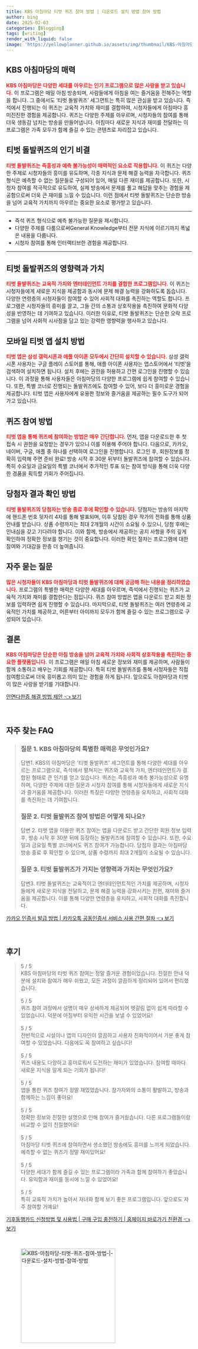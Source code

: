 ```yaml
---
title: KBS 아침마당 티벗 퀴즈 참여 방법 | 다운로드 설치 방법 참여 방법
author: bing
date: 2025-02-03
categories: [Blogging]
tags: [writing]
render_with_liquid: false
image: 'https://yellowplanner.github.io/assets/img/thumbnail/KBS-아침마당-티벗-퀴즈-참여-방법-|-다운로드-설치-방법-참여-방법.webp'
---
```



<h2 id='KBS 아침마당의 매력'>KBS 아침마당의 매력</h2>

<p><b><span style="color: #ee2323;">KBS 아침마당은 다양한 세대를 아우르는 인기 프로그램으로 많은 사랑을 받고 있습니다.</span></b> 이 프로그램은 매일 아침 방송되며, 사람들에게 아침을 여는 즐거움을 전해주는 역할을 합니다. 그 중에서도 ‘티벗 돌발퀴즈’ 세그먼트는 특히 많은 관심을 받고 있습니다. 즉석에서 진행되는 이 퀴즈는 교육적 가치와 재미를 결합하여, 시청자들에게 아침마다 흥미진진한 경험을 제공합니다. 퀴즈는 다양한 주제를 아우르며, 시청자들의 참여를 통해 더욱 생동감 넘치는 방송을 만들어냅니다. 아침마다 새로운 지식과 재미를 전달하는 이 프로그램은 가족 모두가 함께 즐길 수 있는 콘텐츠로 자리잡고 있습니다.</p>

<h2 id='티벗 돌발퀴즈의 인기 비결'>티벗 돌발퀴즈의 인기 비결</h2>

<p><b><span style="color: #ee2323;">티벗 돌발퀴즈는 즉흥성과 예측 불가능성이 매력적인 요소로 작용합니다.</span></b> 이 퀴즈는 다양한 주제로 시청자들의 흥미를 유도하며, 각종 지식과 문제 해결 능력을 자극합니다. 퀴즈 형식은 예측할 수 없는 질문들로 구성되어 있어, 매일 다른 재미를 제공합니다. 또한, 시청자 참여를 적극적으로 유도하여, 실제 방송에서 문제를 풀고 해답을 맞추는 경험을 제공함으로써 더욱 큰 재미를 느낄 수 있습니다. 이런 점에서 티벗 돌발퀴즈는 단순한 방송을 넘어 교육적 가치까지 아우르는 중요한 요소로 평가받고 있습니다.</p>

<hr />

<ul>
    <li>즉석 퀴즈 형식으로 예측 불가능한 질문을 제시합니다.</li>
    <li>다양한 주제를 다룸으로써General Knowledge부터 전문 지식에 이르기까지 폭넓은 내용을 다룹니다.</li>
    <li>시청자 참여를 통해 인터랙티브한 경험을 제공합니다.</li>
</ul>

<hr />

<h2 id='티벗 돌발퀴즈의 영향력과 가치'>티벗 돌발퀴즈의 영향력과 가치</h2>

<p><b><span style="color: #ee2323;">티벗 돌발퀴즈는 교육적 가치와 엔터테인먼트 가치를 결합한 프로그램입니다.</span></b> 이 퀴즈는 시청자들에게 새로운 지식을 제공함과 동시에 문제 해결 능력을 강화하도록 돕습니다. 다양한 연령층의 시청자들이 참여할 수 있어 사회적 대화를 촉진하는 역할도 합니다. 프로그램은 시청자들의 흥미를 끌고, 그들 간의 소통과 상호작용을 촉진하여 문화적 다양성을 반영하는 데 기여하고 있습니다. 이러한 이유로, 티벗 돌발퀴즈는 단순한 오락 프로그램을 넘어 사회적 시사점을 담고 있는 강력한 영향력을 행사하고 있습니다.</p>

<h2 id='모바일 티벗 앱 설치 방법'>모바일 티벗 앱 설치 방법</h2>

<p><b><span style="color: #ee2323;">티벗 앱은 삼성 갤럭시폰과 애플 아이폰 모두에서 간단히 설치할 수 있습니다.</span></b> 삼성 갤럭시폰 사용자는 구글 플레이 스토어를 통해, 애플 아이폰 사용자는 앱스토어에서 ‘티벗’을 검색하여 설치하면 됩니다. 설치 후에는 권한을 허용하고 간편 로그인을 진행할 수 있습니다. 이 과정을 통해 사용자들은 아침마당의 다양한 프로그램에 쉽게 참여할 수 있습니다. 또한, 특별 코너로 진행되는 돌발퀴즈에도 참여할 수 있어, 보다 더 흥미로운 경험을 제공합니다. 티벗 앱은 사용자에게 유용한 정보와 즐거움을 제공하는 필수 도구가 되어가고 있습니다.</p>

<h2 id='퀴즈 참여 방법'>퀴즈 참여 방법</h2>

<p><b><span style="color: #ee2323;">티벗 앱을 통해 퀴즈에 참여하는 방법은 매우 간단합니다.</span></b> 먼저, 앱을 다운로드한 후 첫 접속 시 권한을 요청받는 경우가 있으니 이를 허용해 주어야 합니다. 다음으로, 카카오, 네이버, 구글, 애플 중 하나를 선택하여 로그인을 진행합니다. 로그인 후, 회원정보를 정확히 입력해 주면 준비 완료! 방송 시작 후 30분 뒤부터 돌발퀴즈에 참여할 수 있습니다. 특히 수요일과 금요일의 특별 코너에서 추가적인 투표 또는 참여 방식을 통해 더욱 다양한 경품을 획득할 기회가 주어집니다.</p>

<h2 id='당첨자 결과 확인 방법'>당첨자 결과 확인 방법</h2>

<p><b><span style="color: #ee2323;">티벗 돌발퀴즈의 당첨자는 방송 종료 후에 확인할 수 있습니다.</span></b> 당첨자는 방송의 마지막에 핸드폰 번호 뒷자리 4자를 통해 발표되며, 이후 당첨된 경우 작가의 전화를 통해 상품 안내를 받습니다. 상품 수령까지는 최대 2개월의 시간이 소요될 수 있으니, 당첨 후에는 인내심을 갖고 기다려야 합니다. 이와 함께, 방송에서 제공하는 공지 사항을 주의 깊게 확인하여 정확한 정보를 챙기는 것이 중요합니다. 이러한 확인 절차는 프로그램에 대한 참여와 기대감을 한층 더 높여줍니다.</p>

<h2 id='자주 묻는 질문'>자주 묻는 질문</h2>

<p><b><span style="color: #ee2323;">많은 시청자들이 KBS 아침마당과 티벗 돌발퀴즈에 대해 궁금해 하는 내용을 정리하였습니다.</span></b> 프로그램의 특별한 매력은 다양한 세대를 아우르며, 즉석에서 진행되는 퀴즈가 교육적 가치와 재미를 결합한다는 점입니다. 퀴즈 참여 방법은 앱을 다운로드 받고 회원 정보를 입력하면 쉽게 진행할 수 있습니다. 마지막으로, 티벗 돌발퀴즈는 여러 연령층에 교육적인 가치를 제공하고, 어른부터 아이까지 모두가 함께 즐길 수 있는 프로그램으로 구성되어 있습니다.</p>

<h2 id='결론'>결론</h2>

<p><b><span style="color: #ee2323;">KBS 아침마당은 단순한 아침 방송을 넘어 교육적 가치와 사회적 상호작용을 촉진하는 중요한 플랫폼입니다.</span></b> 이 프로그램은 매일 아침 새로운 정보와 재미를 제공하며, 사람들이 함께 소통하고 배우는 기회를 제공합니다. 특히 티벗 돌발퀴즈를 통해 시청자들은 직접 참여함으로써 더욱 흥미롭고 의미 있는 경험을 하게 됩니다. 앞으로도 아침마당과 티벗이 많은 사랑을 받기를 기대합니다.</p>


<p><a class="click-button" title="안면다한증 해결 방법 제안" href="https://yellowplanner.github.io/posts/%EC%95%88%EB%A9%B4%EB%8B%A4%ED%95%9C%EC%A6%9D-%ED%95%B4%EA%B2%B0-%EB%B0%A9%EB%B2%95-%EC%A0%9C%EC%95%88/" rel="dofollow">안면다한증 해결 방법 제안 👈 보기</a></p><br>
<h2 id='자주_찾는_FAQ'>자주 찾는 FAQ</h2>
<div itemscope="" itemtype="https://schema.org/FAQPage">
<blockquote>
<div itemscope="" itemprop="mainEntity" itemtype="https://schema.org/Question">
<h3 itemprop="name">질문 1. KBS 아침마당의 특별한 매력은 무엇인가요?</h3>
<div itemscope="" itemprop="acceptedAnswer" itemtype="https://schema.org/Answer">
<span itemprop="text">
<p>답변1. KBS의 아침마당은 '티벗 돌발퀴즈' 세그먼트를 통해 다양한 세대를 아우르는 프로그램으로, 즉석에서 펼쳐지는 퀴즈와 교육적 가치, 엔터테인먼트가 결합된 형태로 큰 인기를 얻고 있습니다. 퀴즈는 즉흥성과 예측 불가능성으로 유명하며, 다양한 주제에 대한 질문과 시청자 참여를 통해 시청자들에게 새로운 지식과 즐거움을 제공합니다. 이러한 특징은 다양한 연령층을 유치하고, 사회적 대화를 촉진하는 데 기여합니다.</p>
</span>
</div>
</div>
<div itemscope="" itemprop="mainEntity" itemtype="https://schema.org/Question">
<h3 itemprop="name">질문 2. 티벗 돌발퀴즈 참여 방법은 어떻게 되나요?</h3>
<div itemscope="" itemprop="acceptedAnswer" itemtype="https://schema.org/Answer">
<span itemprop="text">
<p>답변 2. 티벗 앱을 이용한 퀴즈 참여는 앱을 다운로드 받고 간단한 회원 정보 입력 후, 방송 시작 후 30분 뒤에 등장하는 돌발퀴즈에 참여할 수 있습니다. 또한, 수요일과 금요일 특별 코너에서도 퀴즈 참여가 가능합니다. 당첨자 결과는 아침마당 방송 종료 후 확인할 수 있으며, 상품 수령까지 최대 2개월이 소요될 수 있습니다.</p>
</span>
</div>
</div>
<div itemscope="" itemprop="mainEntity" itemtype="https://schema.org/Question">
<h3 itemprop="name">질문 3. 티벗 돌발퀴즈가 가지는 영향력과 가치는 무엇인가요?</h3>
<div itemscope="" itemprop="acceptedAnswer" itemtype="https://schema.org/Answer">
<span itemprop="text">
<p>답변3. 티벗 돌발퀴즈는 교육적이고 엔터테인먼트적인 가치를 제공하며, 시청자들에게 새로운 지식을 전달하고, 문제 해결 능력을 강화시키는 한편, 재미와 즐거움을 제공합니다. 이를 통해 다양한 연령층을 유치하고, 사회적 대화를 촉진합니다.</p>
</span>
</div>
</div>
</blockquote>
</div>
<p><a class="click-button" title="카카오 인증서 발급 방법 | 카카오톡 공동인증서 서비스 사용 간편 절차" href="https://yellowplanner.github.io/posts/%EC%B9%B4%EC%B9%B4%EC%98%A4-%EC%9D%B8%EC%A6%9D%EC%84%9C-%EB%B0%9C%EA%B8%89-%EB%B0%A9%EB%B2%95-%EC%B9%B4%EC%B9%B4%EC%98%A4%ED%86%A1-%EA%B3%B5%EB%8F%99%EC%9D%B8%EC%A6%9D%EC%84%9C-%EC%84%9C%EB%B9%84%EC%8A%A4-%EC%82%AC%EC%9A%A9-%EA%B0%84%ED%8E%B8-%EC%A0%88%EC%B0%A8/" rel="dofollow">카카오 인증서 발급 방법 | 카카오톡 공동인증서 서비스 사용 간편 절차 👈 보기</a></p><br>
<h2 id='후기'>후기</h2>
<div itemscope itemtype="https://schema.org/Product">
  <blockquote>
  <div itemprop="review" itemscope itemtype="https://schema.org/Review">
      <div itemprop="reviewRating" itemscope itemtype="https://schema.org/Rating"> <span itemprop="ratingValue">5</span> / <span itemprop="bestRating">5</span> </div>
      <span itemprop="reviewBody">KBS 아침마당의 티벗 퀴즈 참여는 정말 즐거운 경험이었습니다. 친절한 안내 덕분에 설치와 참여가 매우 쉬웠고, 모든 과정이 깔끔하게 정리되어 있어서 편리했습니다.</span>
  </div>
  <br>
  <div itemprop="review" itemscope itemtype="https://schema.org/Review">
      <div itemprop="reviewRating" itemscope itemtype="https://schema.org/Rating"> <span itemprop="ratingValue">5</span> / <span itemprop="bestRating">5</span> </div>
      <span itemprop="reviewBody">퀴즈 참여 과정에서 설명이 매우 상세하게 제공되어 헷갈림 없이 쉽게 따라할 수 있었습니다. 덕분에 아침부터 유익한 시간을 보낼 수 있었어요!</span>
  </div>
  <br>
  <div itemprop="review" itemscope itemtype="https://schema.org/Review">
      <div itemprop="reviewRating" itemscope itemtype="https://schema.org/Rating"> <span itemprop="ratingValue">5</span> / <span itemprop="bestRating">5</span> </div>
      <span itemprop="reviewBody">전반적으로 시설이나 앱의 디자인이 깔끔하고 사용자 친화적이어서 기분 좋게 참여할 수 있었습니다. 다음에도 꼭 참여하고 싶습니다!</span>
  </div>
  <br>
  <div itemprop="review" itemscope itemtype="https://schema.org/Review">
      <div itemprop="reviewRating" itemscope itemtype="https://schema.org/Rating"> <span itemprop="ratingValue">5</span> / <span itemprop="bestRating">5</span> </div>
      <span itemprop="reviewBody">퀴즈 내용도 다양하고 흥미로워서 도전하는 재미가 있었습니다. 참여할 때마다 새로운 지식을 알게 되는 기회가 됩니다!</span>
  </div>
  <br>
  <div itemprop="review" itemscope itemtype="https://schema.org/Review">
      <div itemprop="reviewRating" itemscope itemtype="https://schema.org/Rating"> <span itemprop="ratingValue">5</span> / <span itemprop="bestRating">5</span> </div>
      <span itemprop="reviewBody">앱을 통한 퀴즈 참여가 정말 재밌었습니다. 참가자와의 소통이 활발하고, 방송과 함께하는 느낌이 좋아요!</span>
  </div>
  <br>
  <div itemprop="review" itemscope itemtype="https://schema.org/Review">
      <div itemprop="reviewRating" itemscope itemtype="https://schema.org/Rating"> <span itemprop="ratingValue">5</span> / <span itemprop="bestRating">5</span> </div>
      <span itemprop="reviewBody">정확한 정보와 친절한 설명으로 인해 참여가 즐거웠습니다. 다른 프로그램들이랑 비교할 수 없이 친절했어요!</span>
  </div>
  <br>
  <div itemprop="review" itemscope itemtype="https://schema.org/Review">
      <div itemprop="reviewRating" itemscope itemtype="https://schema.org/Rating"> <span itemprop="ratingValue">5</span> / <span itemprop="bestRating">5</span> </div>
      <span itemprop="reviewBody">아침마당 티벗 퀴즈에 참여하면서 생소했던 방송에도 흥미를 느끼게 되었습니다. 예측할 수 없는 퀴즈가 정말 재미있어요!</span>
  </div>
  <br>
  <div itemprop="review" itemscope itemtype="https://schema.org/Review">
      <div itemprop="reviewRating" itemscope itemtype="https://schema.org/Rating"> <span itemprop="ratingValue">5</span> / <span itemprop="bestRating">5</span> </div>
      <span itemprop="reviewBody">다양한 세대가 함께 즐길 수 있는 프로그램이라 가족과 함께 참여하기 좋았습니다. 유익함과 재미를 동시에 느낄 수 있었어요!</span>
  </div>
  <br>
  <div itemprop="review" itemscope itemtype="https://schema.org/Review">
      <div itemprop="reviewRating" itemscope itemtype="https://schema.org/Rating"> <span itemprop="ratingValue">5</span> / <span itemprop="bestRating">5</span> </div>
      <span itemprop="reviewBody">특히 교육적 가치가 높아서 자녀와 함께 보기 좋은 프로그램입니다. 앞으로도 자주 참여할 거예요!</span>
  </div>
  </blockquote>
</div>
<p><a class="click-button" title="기후동행카드 신청방법 및 사용법 | 구매 구입 충전하기 | 홈페이지 바로가기 친환경" href="https://yellowplanner.github.io/posts/%EA%B8%B0%ED%9B%84%EB%8F%99%ED%96%89%EC%B9%B4%EB%93%9C-%EC%8B%A0%EC%B2%AD%EB%B0%A9%EB%B2%95-%EB%B0%8F-%EC%82%AC%EC%9A%A9%EB%B2%95-%EA%B5%AC%EB%A7%A4-%EA%B5%AC%EC%9E%85-%EC%B6%A9%EC%A0%84%ED%95%98%EA%B8%B0-%ED%99%88%ED%8E%98%EC%9D%B4%EC%A7%80-%EB%B0%94%EB%A1%9C%EA%B0%80%EA%B8%B0-%EC%B9%9C%ED%99%98%EA%B2%BD/" rel="dofollow">기후동행카드 신청방법 및 사용법 | 구매 구입 충전하기 | 홈페이지 바로가기 친환경 👈 보기</a></p><br>
<figure class="image"><img src="https://yellowplanner.github.io/assets/img/thumbnail/KBS-아침마당-티벗-퀴즈-참여-방법-|-다운로드-설치-방법-참여-방법.webp" alt="KBS-아침마당-티벗-퀴즈-참여-방법-|-다운로드-설치-방법-참여-방법" width="256" height="256"></figure>